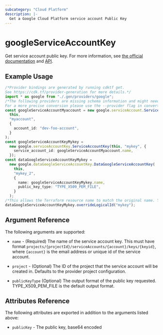 ```yaml
---
subcategory: "Cloud Platform"
description: |-
  Get a Google Cloud Platform service account Public Key
---
```


# googleServiceAccountKey

Get service account public key. For more information, see [the official documentation](https://cloud.google.com/iam/docs/creating-managing-service-account-keys) and [API](https://cloud.google.com/iam/reference/rest/v1/projects.serviceAccounts.keys/get).

## Example Usage

```typescript
/*Provider bindings are generated by running cdktf get.
See https://cdk.tf/provider-generation for more details.*/
import * as google from "./.gen/providers/google";
/*The following providers are missing schema information and might need manual adjustments to synthesize correctly: google.
For a more precise conversion please use the --provider flag in convert.*/
const googleServiceAccountMyaccount = new google.serviceAccount.ServiceAccount(
  this,
  "myaccount",
  {
    account_id: "dev-foo-account",
  }
);
const googleServiceAccountKeyMykey =
  new google.serviceAccountKey.ServiceAccountKey(this, "mykey", {
    service_account_id: googleServiceAccountMyaccount.name,
  });
const dataGoogleServiceAccountKeyMykey =
  new google.dataGoogleServiceAccountKey.DataGoogleServiceAccountKey(
    this,
    "mykey_2",
    {
      name: googleServiceAccountKeyMykey.name,
      public_key_type: "TYPE_X509_PEM_FILE",
    }
  );
/*This allows the Terraform resource name to match the original name. You can remove the call if you don't need them to match.*/
dataGoogleServiceAccountKeyMykey.overrideLogicalId("mykey");

```

## Argument Reference

The following arguments are supported:

*   `name` - (Required) The name of the service account key. This must have format
    `projects/{projectId}/serviceAccounts/{account}/keys/{keyid}`, where `{account}`
    is the email address or unique id of the service account.

*   `project` - (Optional) The ID of the project that the service account will be created in.
    Defaults to the provider project configuration.

*   `publicKeyType` (Optional) The output format of the public key requested. TYPE\_X509\_PEM\_FILE is the default output format.

## Attributes Reference

The following attributes are exported in addition to the arguments listed above:

* `publicKey` - The public key, base64 encoded
